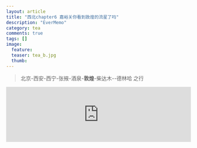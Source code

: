 ```yaml
---
layout: article
title: "西北chapter6 嘉峪关你看到敦煌的流星了吗"
description: "EverMemo"
category: tea
comments: true
tags: []
image:
  feature:
  teaser: tea_b.jpg
  thumb:
---
```

> 北京-西安-西宁-张掖-酒泉-**敦煌**-柴达木--德林哈 之行

  <iframe src="http://word.98ki.com/blog/northwest6 _嘉峪关你看到敦煌的流星了吗.htm" id="iframe" scrolling="no" onload="iframeLoad()" frameborder="0" name="iframe" width="100%"> </iframe>


  <script type="text/javascript" language="javascript">

  function iframeLoad()  
  {  
      document.getElementById("iframe").height=0;  
      document.getElementById("iframe").height=document.getElementById("iframe").contentWindow.document.body.scrollHeight;  
  }  

  </script>
